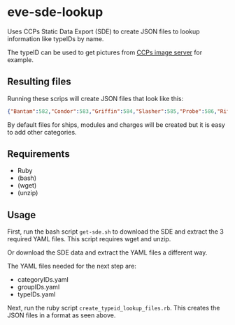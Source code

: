 # eve-sde-lookup
Uses CCPs Static Data Export (SDE) to create JSON files to lookup information like typeIDs by name.

The typeID can be used to get pictures from [CCPs image server](https://imageserver.eveonline.com/) for example.

## Resulting files
Running these scrips will create JSON files that look like this:
```json
{"Bantam":582,"Condor":583,"Griffin":584,"Slasher":585,"Probe":586,"Rifter":587,...}
```
By default files for ships, modules and charges will be created but it is easy to add other categories.

## Requirements
* Ruby
* (bash)
* (wget)
* (unzip)

## Usage
First, run the bash script `get-sde.sh` to download the SDE and extract the 3 required YAML files. This script requires wget and unzip.

Or download the SDE data and extract the YAML files a different way.

The YAML files needed for the next step are:
* categoryIDs.yaml
* groupIDs.yaml
* typeIDs.yaml

Next, run the ruby script `create_typeid_lookup_files.rb`. This creates the JSON files in a format as seen above.
